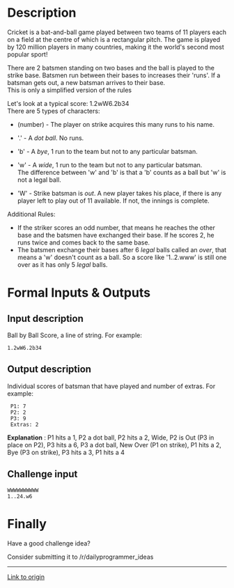 # Description

Cricket is a bat-and-ball game played between two teams of 11 players each on a field at the centre of which is a rectangular pitch. The game is played by 120 million players in many countries, making it the world's second most popular sport!  

There are 2 batsmen standing on two bases and the ball is played to the strike base. Batsmen run between their bases to increases their 'runs'. If a batsman gets out, a new batsman arrives to their base.  
This is only a simplified version of the rules  

Let's look at a typical score: 1.2wW6.2b34  
There are 5 types of characters:  

*   (number) - The player on strike acquires this many runs to his name.  
*   '.' - A *dot ball*. No runs.  
*   'b' - A *bye*, 1 run to the team but not to any particular batsman.  
*   'w' - A *wide*, 1 run to the team but not to any particular batsman.  
The difference between 'w' and 'b' is that a 'b' counts as a ball but 'w' is not a legal ball.  

*   'W' - Strike batsman is *out*. A new player takes his place, if there is any player left to play out of 11 available. If not, the innings is complete.  

Additional Rules:  

*   If the striker scores an odd number, that means he reaches the other base and the batsmen have exchanged their base. If he scores 2, he runs twice and comes back to the same base.  
*   The batsmen exchange their bases after 6 *legal* balls called an *over*, that means a 'w' doesn't count as a ball. So a score like '1..2.www' is still one over as it has only 5 *legal* balls.  


# Formal Inputs & Outputs

## Input description

Ball by Ball Score, a line of string. For example:  

    1.2wW6.2b34 

## Output description

Individual scores of batsman that have played and number of extras. For example:

     P1: 7  
     P2: 2  
     P3: 9  
     Extras: 2  

**Explanation** : P1 hits a 1, P2 a dot ball, P2 hits a 2, Wide, P2 is Out (P3 in place on P2), P3 hits a 6, P3 a dot ball, New Over (P1 on strike), P1 hits a 2, Bye (P3 on strike), P3 hits a 3, P1 hits a 4  

## Challenge input 

    WWWWWWWWWW  
    1..24.w6  

# Finally

Have a good challenge idea?

Consider submitting it to /r/dailyprogrammer_ideas

---

[Link to origin](https://www.reddit.com/r/dailyprogrammer/7x81yg)